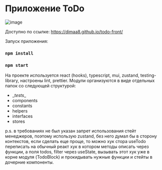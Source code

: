 # Приложение ToDo
![image](https://github.com/user-attachments/assets/b654fb99-2a12-4854-85e3-f3cf3292c107)

Доступно по ссылке: https://dimaa8.github.io/todo-front/

Запуск приложения: 
### `npm install`
### `npm start`

На проекте используется react (hooks), typescript, mui, zustand, testing-library, настроены lint, prettier.
Модули организуются в виде отдельных папок со следующей структурой:
- \__tests__
- components
- constants
- helpers
- interfaces
- stores

p.s. в требованиях не был указан запрет использования стейт менеджеров, поэтому использую zustand, без него думал бы в сторону контекстов, если сделать еще проще, то можно хук стора useTodo переписать на обычный реакт хук в котором методы описать через функции, а поля todos, filter через useState, вызывать этот хук уже в корне модуля (TodoBlock) и прокидывать нужные функции и стейты в дочерние компоненты.
